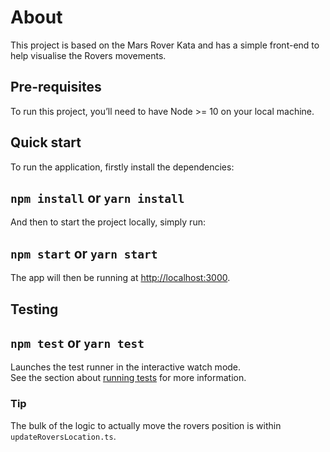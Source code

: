 # About

This project is based on the Mars Rover Kata and has a simple front-end to help visualise the Rovers movements.

## Pre-requisites

To run this project, you’ll need to have Node >= 10 on your local machine.

## Quick start

To run the application, firstly install the dependencies:

## `npm install` or `yarn install`

And then to start the project locally, simply run:

## `npm start` or `yarn start`

The app will then be running at [http://localhost:3000](http://localhost:3000).

## Testing

## `npm test` or `yarn test`

Launches the test runner in the interactive watch mode.\
See the section about [running tests](https://facebook.github.io/create-react-app/docs/running-tests) for more information.

### Tip

The bulk of the logic to actually move the rovers position is within `updateRoversLocation.ts`.
